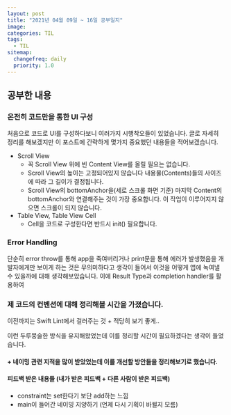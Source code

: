 ```yaml
---
layout: post
title: "2021년 04월 09일 ~ 16일 공부일지"
image:
categories: TIL
tags: 
  - TIL
sitemap:
  changefreq: daily
  priority: 1.0
---
```


## 공부한 내용

### 온전히 코드만을 통한 UI 구성

처음으로 코드로 UI를 구성하다보니 여러가지 시행착오들이 있었습니다. 글로 자세히 정리를 해보겠지만 이 포스트에 간략하게 몇가지 중요했던 내용들을 적어보겠습니다.



- Scroll View
  - 꼭 Scroll View 위에 빈 Content View를 올릴 필요는 없습니다.
  - Scroll View의 높이는 고정되어있지 않습니다 내용물(Contents)들의 사이즈에 따라 그 길이가 결정됩니다.
  - Scroll View의 bottomAnchor을(세로 스크롤 화면 기준) 마지막 Content의  bottomAnchor와 연결해주는 것이 가장 중요합니다. 이 작업이 이루어지지 않으면 스크롤이 되지 않습니다.
- Table View, Table View Cell
  - Cell을 코드로 구성한다면 반드시 init() 필요합니다.



### Error Handling

단순히 error throw를 통해 app을 죽여버리거나 print문을 통해 에러가 발생했음을 개발자에게만 보이게 하는 것은 무의미하다고 생각이 들어서 이것을 어떻게 앱에 녹여낼 수 있을까에 대해 생각해보았습니다. 이에 Result Type과 completion handler를 활용하여 



### 제 코드의 컨벤션에 대해 정리해볼 시간을 가졌습니다.

이전까지는 Swift Lint에서 걸러주는 것 +  적당히 보기 좋게..

이런 두루뭉술한 방식을 유지해왔었는데 이를 정리할 시간이 필요하겠다는 생각이 들었습니다.



#### + 네이밍 관련 지적을 많이 받았었는데 이를 개선할 방안들을 정리해보기로 했습니다.



#### 피드백 받은 내용들 (내가 받은 피드백 + 다른 사람이 받은 피드백)

- constraint는 set한다기 보단 add하는 느낌
- main이 들어간 네이밍 지양하기 (언제 다시 기획이 바뀔지 모름)



